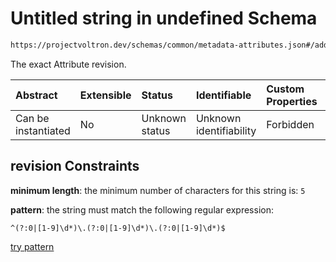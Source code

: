 # Untitled string in undefined Schema

```txt
https://projectvoltron.dev/schemas/common/metadata-attributes.json#/additionalProperties/properties/revision
```

The exact Attribute revision.

| Abstract            | Extensible | Status         | Identifiable            | Custom Properties | Additional Properties | Access Restrictions | Defined In                                                                                             |
| :------------------ | :--------- | :------------- | :---------------------- | :---------------- | :-------------------- | :------------------ | :----------------------------------------------------------------------------------------------------- |
| Can be instantiated | No         | Unknown status | Unknown identifiability | Forbidden         | Allowed               | none                | [metadata-attributes.json*](../../../../ocf-spec/0.0.1/schema/common/metadata-attributes.json "open original schema") |

## revision Constraints

**minimum length**: the minimum number of characters for this string is: `5`

**pattern**: the string must match the following regular expression: 

```regexp
^(?:0|[1-9]\d*)\.(?:0|[1-9]\d*)\.(?:0|[1-9]\d*)$
```

[try pattern](https://regexr.com/?expression=%5E\(%3F%3A0%7C%5B1-9%5D%5Cd\*\)%5C.\(%3F%3A0%7C%5B1-9%5D%5Cd\*\)%5C.\(%3F%3A0%7C%5B1-9%5D%5Cd\*\)%24 "try regular expression with regexr.com")
